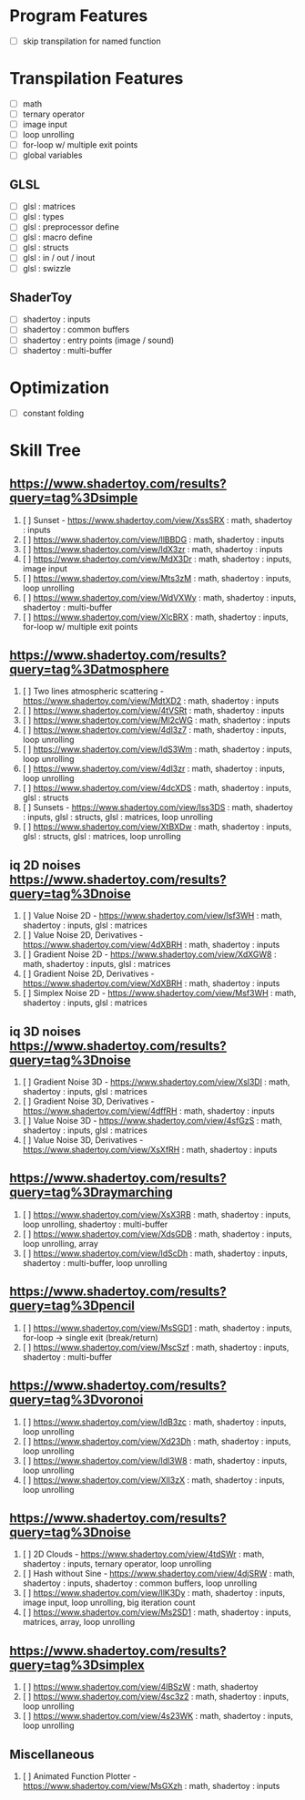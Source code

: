 
# Program Features

- [ ] skip transpilation for named function

# Transpilation Features

- [ ] math
- [ ] ternary operator
- [ ] image input
- [ ] loop unrolling
- [ ] for-loop w/ multiple exit points
- [ ] global variables

## GLSL

- [ ] glsl : matrices
- [ ] glsl : types
- [ ] glsl : preprocessor define
- [ ] glsl : macro define
- [ ] glsl : structs
- [ ] glsl : in / out / inout
- [ ] glsl : swizzle

## ShaderToy

- [ ] shadertoy : inputs
- [ ] shadertoy : common buffers
- [ ] shadertoy : entry points (image / sound)
- [ ] shadertoy : multi-buffer

# Optimization

- [ ] constant folding

# Skill Tree

## https://www.shadertoy.com/results?query=tag%3Dsimple

1. [ ] Sunset - https://www.shadertoy.com/view/XssSRX : math, shadertoy : inputs
1. [ ] https://www.shadertoy.com/view/llBBDG : math, shadertoy : inputs
1. [ ] https://www.shadertoy.com/view/ldX3zr : math, shadertoy : inputs
1. [ ] https://www.shadertoy.com/view/MdX3Dr : math, shadertoy : inputs, image input
1. [ ] https://www.shadertoy.com/view/Mts3zM : math, shadertoy : inputs, loop unrolling
2. [ ] https://www.shadertoy.com/view/WdVXWy : math, shadertoy : inputs, shadertoy : multi-buffer
3. [ ] https://www.shadertoy.com/view/XlcBRX : math, shadertoy : inputs, for-loop w/ multiple exit points

## https://www.shadertoy.com/results?query=tag%3Datmosphere

1. [ ] Two lines atmospheric scattering - https://www.shadertoy.com/view/MdtXD2 : math, shadertoy : inputs
1. [ ] https://www.shadertoy.com/view/4tVSRt : math, shadertoy : inputs
1. [ ] https://www.shadertoy.com/view/Ml2cWG : math, shadertoy : inputs
1. [ ] https://www.shadertoy.com/view/4dl3z7 : math, shadertoy : inputs, loop unrolling
1. [ ] https://www.shadertoy.com/view/ldS3Wm : math, shadertoy : inputs, loop unrolling
1. [ ] https://www.shadertoy.com/view/4dl3zr : math, shadertoy : inputs, loop unrolling
1. [ ] https://www.shadertoy.com/view/4dcXDS : math, shadertoy : inputs, glsl : structs
1. [ ] Sunsets - https://www.shadertoy.com/view/lss3DS : math, shadertoy : inputs, glsl : structs, glsl : matrices, loop unrolling
1. [ ] https://www.shadertoy.com/view/XtBXDw : math, shadertoy : inputs, glsl : structs, glsl : matrices, loop unrolling

## iq 2D noises https://www.shadertoy.com/results?query=tag%3Dnoise

1. [ ] Value    Noise 2D              - https://www.shadertoy.com/view/lsf3WH : math, shadertoy : inputs, glsl : matrices
1. [ ] Value    Noise 2D, Derivatives - https://www.shadertoy.com/view/4dXBRH : math, shadertoy : inputs
1. [ ] Gradient Noise 2D              - https://www.shadertoy.com/view/XdXGW8 : math, shadertoy : inputs, glsl : matrices
1. [ ] Gradient Noise 2D, Derivatives - https://www.shadertoy.com/view/XdXBRH : math, shadertoy : inputs
1. [ ] Simplex  Noise 2D              - https://www.shadertoy.com/view/Msf3WH : math, shadertoy : inputs, glsl : matrices

## iq 3D noises https://www.shadertoy.com/results?query=tag%3Dnoise

1. [ ] Gradient Noise 3D              - https://www.shadertoy.com/view/Xsl3Dl : math, shadertoy : inputs, glsl : matrices
1. [ ] Gradient Noise 3D, Derivatives - https://www.shadertoy.com/view/4dffRH : math, shadertoy : inputs
1. [ ] Value    Noise 3D              - https://www.shadertoy.com/view/4sfGzS : math, shadertoy : inputs, glsl : matrices
1. [ ] Value    Noise 3D, Derivatives - https://www.shadertoy.com/view/XsXfRH : math, shadertoy : inputs

## https://www.shadertoy.com/results?query=tag%3Draymarching

1. [ ] https://www.shadertoy.com/view/XsX3RB : math, shadertoy : inputs, loop unrolling, shadertoy : multi-buffer
1. [ ] https://www.shadertoy.com/view/XdsGDB : math, shadertoy : inputs, loop unrolling, array
1. [ ] https://www.shadertoy.com/view/ldScDh : math, shadertoy : inputs, shadertoy : multi-buffer, loop unrolling

## https://www.shadertoy.com/results?query=tag%3Dpencil

1. [ ] https://www.shadertoy.com/view/MsSGD1 : math, shadertoy : inputs, for-loop -> single exit (break/return)
1. [ ] https://www.shadertoy.com/view/MscSzf : math, shadertoy : inputs, shadertoy : multi-buffer

## https://www.shadertoy.com/results?query=tag%3Dvoronoi

1. [ ] https://www.shadertoy.com/view/ldB3zc : math, shadertoy : inputs, loop unrolling
1. [ ] https://www.shadertoy.com/view/Xd23Dh : math, shadertoy : inputs, loop unrolling
1. [ ] https://www.shadertoy.com/view/ldl3W8 : math, shadertoy : inputs, loop unrolling
1. [ ] https://www.shadertoy.com/view/Xll3zX : math, shadertoy : inputs, loop unrolling

## https://www.shadertoy.com/results?query=tag%3Dnoise

1. [ ] 2D Clouds - https://www.shadertoy.com/view/4tdSWr : math, shadertoy : inputs, ternary operator, loop unrolling
1. [ ] Hash without Sine - https://www.shadertoy.com/view/4djSRW : math, shadertoy : inputs, shadertoy : common buffers, loop unrolling
1. [ ] https://www.shadertoy.com/view/llK3Dy : math, shadertoy : inputs, image input, loop unrolling, big iteration count
1. [ ] https://www.shadertoy.com/view/Ms2SD1 : math, shadertoy : inputs, matrices, array, loop unrolling

## https://www.shadertoy.com/results?query=tag%3Dsimplex

1. [ ] https://www.shadertoy.com/view/4lBSzW : math, shadertoy
1. [ ] https://www.shadertoy.com/view/4sc3z2 : math, shadertoy : inputs, loop unrolling
1. [ ] https://www.shadertoy.com/view/4s23WK : math, shadertoy : inputs, loop unrolling

## Miscellaneous

1. [ ] Animated Function Plotter - https://www.shadertoy.com/view/MsGXzh : math, shadertoy : inputs
